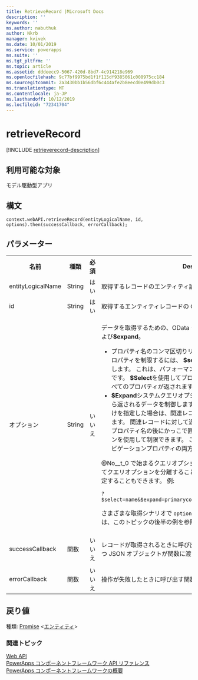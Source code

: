 ```yaml
---
title: RetrieveRecord |Microsoft Docs
description: ''
keywords: ''
ms.author: nabuthuk
author: Nkrb
manager: kvivek
ms.date: 10/01/2019
ms.service: powerapps
ms.suite: ''
ms.tgt_pltfrm: ''
ms.topic: article
ms.assetid: dddeecc9-5067-420d-8bd7-4c914218e969
ms.openlocfilehash: 9c77bf9975bd1f1f115df9385061c008975cc184
ms.sourcegitcommit: 2a3430bb1b56dbf6c444afe2b8eecd0e499db0c3
ms.translationtype: MT
ms.contentlocale: ja-JP
ms.lasthandoff: 10/12/2019
ms.locfileid: "72341704"
---
```

# <a name="retrieverecord"></a>retrieveRecord

[!INCLUDE [retrieverecord-description](includes/retrieverecord-description.md)]

## <a name="available-for"></a>利用可能な対象 

モデル駆動型アプリ

## <a name="syntax"></a>構文

`context.webAPI.retrieveRecord(entityLogicalName, id, options).then(successCallback, errorCallback);`

## <a name="parameters"></a>パラメーター

<table style="width:100%">
<tr>
<th>名前</th>
<th>種類</th>
<th>必須</th>
<th>Description</th>
</tr>
<tr>
<td>entityLogicalName</td>
<td>String</td>
<td>はい</td>
<td>取得するレコードのエンティティ論理名。 例: &quot;account &quot;。</td>
</tr>
<tr>
<td>id</td>
<td>String</td>
<td>はい</td>
<td>取得するエンティティレコードの GUID。</td>
</tr>
<tr>
<td>オプション</td>
<td>String</td>
<td>いいえ</td>
<td><p>データを取得するための、OData システムクエリオプション、 <b>$select</b>および<b>$expand</b>。</p>
<ul><li>プロパティ名のコンマ区切りリストを含めることによって返されるプロパティを制限するには、 <b>$select</b>システムクエリオプションを使用します。 これは、パフォーマンスに関する重要なベストプラクティスです。 <b>$Select</b>を使用してプロパティが指定されていない場合は、すべてのプロパティが返されます。</li>
<li><b>$Expand</b>システムクエリオプションを使用して、関連エンティティから返されるデータを制御します。 ナビゲーションプロパティの名前だけを指定した場合は、関連レコードのすべてのプロパティを受け取ります。 関連レコードに対して返されるプロパティは、ナビゲーションプロパティ名の後にかっこで囲まれた<b>$select</b>システムクエリオプションを使用して制限できます。 これは、 <i>1 つの値</i>と<i>コレクション値</i>のナビゲーションプロパティの両方に使用します。</li>
</ul>
<p>@No__t_0 で始まるクエリオプションを指定します。 @No__t_0 を使用してクエリオプションを分離することにより、複数のクエリオプションを指定することもできます。 例:</p>
<code>?$select=name&amp;$expand=primarycontactid($select=contactid,fullname)</code>
<p>さまざまな取得シナリオで <code>options</code> パラメーターを定義する方法については、このトピックの後半の例を参照してください。</td>
</tr>
<tr>
<td>successCallback</td>
<td>関数</td>
<td>いいえ</td>
<td><p>レコードが取得されるときに呼び出す関数。 取得したプロパティと値を持つ JSON オブジェクトが関数に渡されます。</p>
</td>
</tr>
<tr>
<td>errorCallback</td>
<td>関数</td>
<td>いいえ</td>
<td>操作が失敗したときに呼び出す関数。</td>
</tr>
</table>

## <a name="return-value"></a>戻り値

種類: [Promise](https://developer.mozilla.org/docs/Web/JavaScript/reference/Global_Objects/Promise) <[エンティティ](../entity.md)>



### <a name="related-topics"></a>関連トピック

[Web API](../webapi.md)<br/>
[PowerApps コンポーネントフレームワーク API リファレンス](../../reference/index.md)<br/>
[PowerApps コンポーネントフレームワークの概要](../../overview.md)